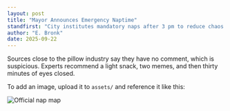 ```yaml
---
layout: post
title: "Mayor Announces Emergency Naptime"
standfirst: "City institutes mandatory naps after 3 pm to reduce chaos and improve vibes."
author: "E. Bronk"
date: 2025-09-22
---
```

Sources close to the pillow industry say they have no comment, which is suspicious. Experts recommend a light snack, two memes, and then thirty minutes of eyes closed.

To add an image, upload it to `assets/` and reference it like this:

![Official nap map](/assets/nap-map.jpg)
